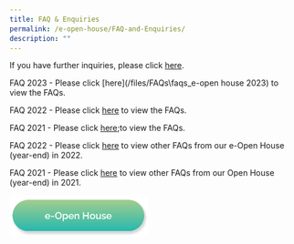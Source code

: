 ```yaml
---
title: FAQ & Enquiries
permalink: /e-open-house/FAQ-and-Enquiries/
description: ""
---
```

If you have further inquiries, please click&nbsp;[here](http://gg.gg/eOH_enquiries).  

FAQ 2023 - Please click [here](/files/FAQs\faqs_e-open house 2023) to view the FAQs.

FAQ 2022 - Please click [here](/files/FAQs\_e-Open%20House%202022Nov%20\_9%20Nov%2022.pdf) to view the FAQs.

FAQ 2021 - Please click [here](/files/e-Open%20House%202021%20Nov\_FAQs.pdf);to view the FAQs.

FAQ 2022 - Please click [here](/files/FAQs/%20from%20our%20e-Open%20House%20year-end%20in%202022.pdf) to view other FAQs from our e-Open House (year-end) in 2022.

FAQ 2021 - Please click [here](/files/e-Open%20House%202021%20Nov\_Collated%20FAQs%20from%20online%20engagement%20session%2026%20Nov.pdf) to view other FAQs from our Open House (year-end) in 2021.

<a href="/e-open-house/e-open-house/"><img src="/images/Button/eopenhouse.png" style="width:48%"></a>